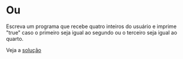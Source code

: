 # Ou

Escreva um programa que recebe quatro inteiros do usuário e imprime "true" caso
o primeiro seja igual ao segundo ou o terceiro seja igual ao quarto.

Veja a [solução](./solucoes/13-ou.go)